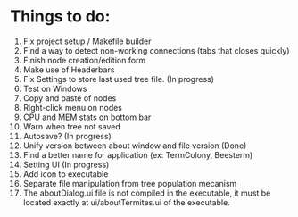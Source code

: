 # Things to do:
1. Fix project setup / Makefile builder
2. Find a way to detect non-working connections (tabs that closes quickly)
3. Finish node creation/edition form
4. Make use of Headerbars
5. Fix Settings to store last used tree file. (In progress)
6. Test on Windows
7. Copy and paste of nodes
8. Right-click menu on nodes
9. CPU and MEM stats on bottom bar
10. Warn when tree not saved
11. Autosave? (In progress)
12. ~~Unify version between about window and file version~~ (Done)
13. Find a better name for application (ex: TermColony, Beesterm)
14. Setting UI (In progress)
15. Add icon to executable
16. Separate file manipulation from tree population mecanism
17. The aboutDialog.ui file is not compiled in the executable, it must be located exactly at ui/aboutTermites.ui of the executable.
